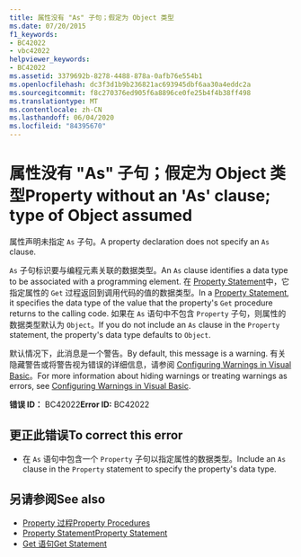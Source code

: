 ```yaml
---
title: 属性没有 "As" 子句；假定为 Object 类型
ms.date: 07/20/2015
f1_keywords:
- BC42022
- vbc42022
helpviewer_keywords:
- BC42022
ms.assetid: 3379692b-8278-4488-878a-0afb76e554b1
ms.openlocfilehash: dc3f3d1b9b236821ac693945dbf6aa30a4eddc2a
ms.sourcegitcommit: f8c270376ed905f6a8896ce0fe25b4f4b38ff498
ms.translationtype: MT
ms.contentlocale: zh-CN
ms.lasthandoff: 06/04/2020
ms.locfileid: "84395670"
---
```

# <a name="property-without-an-as-clause-type-of-object-assumed"></a><span data-ttu-id="ec4c5-102">属性没有 "As" 子句；假定为 Object 类型</span><span class="sxs-lookup"><span data-stu-id="ec4c5-102">Property without an 'As' clause; type of Object assumed</span></span>
<span data-ttu-id="ec4c5-103">属性声明未指定 `As` 子句。</span><span class="sxs-lookup"><span data-stu-id="ec4c5-103">A property declaration does not specify an `As` clause.</span></span>  
  
 <span data-ttu-id="ec4c5-104">`As` 子句标识要与编程元素关联的数据类型。</span><span class="sxs-lookup"><span data-stu-id="ec4c5-104">An `As` clause identifies a data type to be associated with a programming element.</span></span> <span data-ttu-id="ec4c5-105">在 [Property Statement](../language-reference/statements/property-statement.md)中，它指定属性的 `Get` 过程返回到调用代码的值的数据类型。</span><span class="sxs-lookup"><span data-stu-id="ec4c5-105">In a [Property Statement](../language-reference/statements/property-statement.md), it specifies the data type of the value that the property's `Get` procedure returns to the calling code.</span></span> <span data-ttu-id="ec4c5-106">如果在 `As` 语句中不包含 `Property` 子句，则属性的数据类型默认为 `Object`。</span><span class="sxs-lookup"><span data-stu-id="ec4c5-106">If you do not include an `As` clause in the `Property` statement, the property's data type defaults to `Object`.</span></span>  
  
 <span data-ttu-id="ec4c5-107">默认情况下，此消息是一个警告。</span><span class="sxs-lookup"><span data-stu-id="ec4c5-107">By default, this message is a warning.</span></span> <span data-ttu-id="ec4c5-108">有关隐藏警告或将警告视为错误的详细信息，请参阅 [Configuring Warnings in Visual Basic](/visualstudio/ide/configuring-warnings-in-visual-basic)。</span><span class="sxs-lookup"><span data-stu-id="ec4c5-108">For more information about hiding warnings or treating warnings as errors, see [Configuring Warnings in Visual Basic](/visualstudio/ide/configuring-warnings-in-visual-basic).</span></span>  
  
 <span data-ttu-id="ec4c5-109">**错误 ID：** BC42022</span><span class="sxs-lookup"><span data-stu-id="ec4c5-109">**Error ID:** BC42022</span></span>  
  
## <a name="to-correct-this-error"></a><span data-ttu-id="ec4c5-110">更正此错误</span><span class="sxs-lookup"><span data-stu-id="ec4c5-110">To correct this error</span></span>  
  
- <span data-ttu-id="ec4c5-111">在 `As` 语句中包含一个 `Property` 子句以指定属性的数据类型。</span><span class="sxs-lookup"><span data-stu-id="ec4c5-111">Include an `As` clause in the `Property` statement to specify the property's data type.</span></span>  
  
## <a name="see-also"></a><span data-ttu-id="ec4c5-112">另请参阅</span><span class="sxs-lookup"><span data-stu-id="ec4c5-112">See also</span></span>

- [<span data-ttu-id="ec4c5-113">Property 过程</span><span class="sxs-lookup"><span data-stu-id="ec4c5-113">Property Procedures</span></span>](../programming-guide/language-features/procedures/property-procedures.md)
- [<span data-ttu-id="ec4c5-114">Property Statement</span><span class="sxs-lookup"><span data-stu-id="ec4c5-114">Property Statement</span></span>](../language-reference/statements/property-statement.md)
- [<span data-ttu-id="ec4c5-115">Get 语句</span><span class="sxs-lookup"><span data-stu-id="ec4c5-115">Get Statement</span></span>](../language-reference/statements/get-statement.md)
